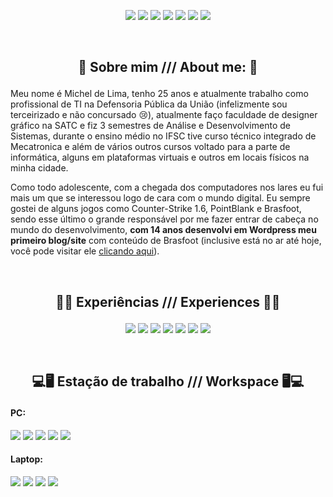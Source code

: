 <div><p align="center"> 
<a href="https://twitter.com/micheuslima" target='_blank'><img src="https://img.shields.io/badge/Twitter-1DA1F2?style=for-the-badge&logo=twitter&logoColor=white"></a>
<a href="https://instagram.com/micheuslima" target='_blank'><img src="https://img.shields.io/badge/Instagram-E4405F?style=for-the-badge&logo=instagram&logoColor=white"></a>
<a href="https://instagram.com/mchzdigital" target='_blank'><img src="https://img.shields.io/badge/Instagram-dcdcdc?style=for-the-badge&logo=instagram&logoColor=E4405F"></a>
<a href="https://linkedin.com/in/micheuslima/" target='_blank'><img src="https://img.shields.io/badge/LinkedIn-0077B5?style=for-the-badge&logo=linkedin&logoColor=white"></a>
<a href="https://twitch.tv/micheuslima" target='_blank'><img src="https://img.shields.io/badge/Twitch-9146FF?style=for-the-badge&logo=twitch&logoColor=white"></a>
<a href="https://steamcommunity.com/id/micheuslima" target='_blank'><img src="https://img.shields.io/badge/Steam-000000?style=for-the-badge&logo=steam&logoColor=white"></a>
<a href="https://discord.gg/V6uZyQynFc" target='_blank'><img src="https://img.shields.io/badge/Discord-7289DA?style=for-the-badge&logo=discord&logoColor=white"></a>
</p></div>

&nbsp;
<h2><p align="center"> 👋 Sobre mim /// About me: 👋</p></h2>

Meu nome é Michel de Lima, tenho 25 anos e atualmente trabalho como profissional de TI na Defensoria Pública da União (infelizmente sou terceirizado e não concursado 😢), atualmente faço faculdade de designer gráfico na SATC e fiz 3 semestres de Análise e Desenvolvimento de Sistemas, durante o ensino médio no IFSC tive curso técnico integrado de Mecatronica e além de vários outros cursos voltado para a parte de informática, alguns em plataformas virtuais e outros em locais físicos na minha cidade.

Como todo adolescente, com a chegada dos computadores nos lares eu fui mais um que se interessou logo de cara com o mundo digital.
Eu sempre gostei de alguns jogos como Counter-Strike 1.6, PointBlank e Brasfoot, sendo esse último o grande responsável por me fazer entrar de cabeça no mundo do desenvolvimento, <b>com 14 anos desenvolvi em Wordpress meu primeiro blog/site</b> com conteúdo de Brasfoot (inclusive está no ar até hoje, você pode visitar ele <a target='_blank' href="https://registrobrasfoot.org/">clicando aqui</a>).

&nbsp;
<h2><p align="center"> 👨‍💻 Experiências /// Experiences 👨‍💻</p></h2>

<div align="center"> 
<a target='_blank' href="#"><img src="https://img.shields.io/badge/PHP-777BB4?style=for-the-badge&logo=php&logoColor=white"></a>
<a target='_blank' href="#"><img src="https://img.shields.io/badge/MySQL-00000F?style=for-the-badge&logo=mysql&logoColor=white"></a>
<a target='_blank' href="#"><img src="https://img.shields.io/badge/JavaScript-323330?style=for-the-badge&logo=javascript&logoColor=F7DF1E"></a>
<a target='_blank' href="#"><img src="https://img.shields.io/badge/HTML5-E34F26?style=for-the-badge&logo=html5&logoColor=white"></a>
<a target='_blank' href="#"><img src="https://img.shields.io/badge/CSS3-1572B6?style=for-the-badge&logo=css3&logoColor=white"></a>
<a target='_blank' href="#"><img src="https://img.shields.io/badge/Wordpress-21759B?style=for-the-badge&logo=wordpress&logoColor=white"></a>
<a target='_blank' href="#"><img src="https://img.shields.io/badge/Photoshop-31A8FF?style=for-the-badge&logo=Adobe%20Photoshop&logoColor=black"></a>
</div>



&nbsp;
<h2><p align="center"> 💻🖥️ Estação de trabalho /// Workspace 🖥️💻</p></h2>

<div>
<h4>PC:</h4>
<a target='_blank' href="#"><img src="https://img.shields.io/badge/i7_8th-0071C5?style=for-the-badge&logo=intel&logoColor=white"></a>
<a target='_blank' href="#"><img src="https://img.shields.io/badge/NVIDIA-RTX2060-76B900?style=for-the-badge&logo=nvidia&logoColor=white"></a>
<a target='_blank' href="#"><img src="https://img.shields.io/badge/Windows_10-0078D6?style=for-the-badge&logo=windows&logoColor=white"></a>
<a target='_blank' href="#"><img src="https://img.shields.io/badge/Kali-557C94?style=for-the-badge&logo=kali-linux&logoColor=white"></a>
<a target='_blank' href="#"><img src="https://img.shields.io/badge/Ubuntu_20.04_LTS-E95420?style=for-the-badge&logo=ubuntu&logoColor=white"></a>
 
<h4>Laptop:</h4>
<a target='_blank' href="#"><img src="https://img.shields.io/badge/i7_10th-BCBCBC?style=for-the-badge&logo=intel&logoColor=black"></a>
<a target='_blank' href="#"><img src="https://img.shields.io/badge/NVIDIA-MX110-76B900?style=for-the-badge&logo=nvidia&logoColor=white"></a>
<a target='_blank' href="#"><img src="https://img.shields.io/badge/Windows_10-0078D6?style=for-the-badge&logo=windows&logoColor=white"></a>
<a target='_blank' href="#"><img src="https://img.shields.io/badge/Ubuntu_20.04_LTS-E95420?style=for-the-badge&logo=ubuntu&logoColor=white"></a>
</div>
